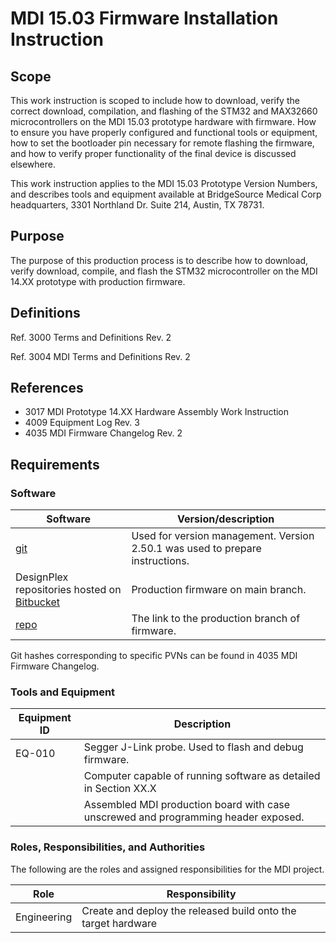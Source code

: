 # MDI 15.03 Firmware Installation Instruction

<!-- Macro: :box:([^:]+):([^:]*):(.+):
     Template: ac:box
     Icon: true
     Name: ${1}
     Title: ${2}
     Body: ${3} -->

<!-- :box:info::Foobar:
:box:tip:Tip of day:Foobar:
:box:note::Foobar:
:box:warning:Alert!:Foobar: -->

<!-- Include: ac:toc -->

## Scope

This work instruction is scoped to include how to download, verify the correct download, compilation, and flashing of the STM32 and MAX32660 microcontrollers on the MDI 15.03 prototype hardware with firmware. How to ensure you have properly configured and functional tools or equipment, how to set the bootloader pin necessary for remote flashing the firmware, and how to verify proper functionality of the final device is discussed elsewhere.

This work instruction applies to the MDI 15.03 Prototype Version Numbers, and describes tools and equipment available at BridgeSource Medical Corp headquarters, 3301 Northland Dr. Suite 214, Austin, TX 78731.

## Purpose

The purpose of this production process is to describe how to download, verify download, compile, and flash the STM32 microcontroller on the MDI 14.XX prototype with production firmware.

## Definitions

Ref. 3000 Terms and Definitions Rev. 2

Ref. 3004 MDI Terms and Definitions Rev. 2

## References

- 3017 MDI Prototype 14.XX Hardware Assembly Work Instruction
- 4009 Equipment Log Rev. 3
- 4035 MDI Firmware Changelog Rev. 2

## Requirements

### Software  

|Software|Version/description|
|---|---|
|[git](https://git-scm.com/)|Used for version management. Version 2.50.1 was used to prepare instructions.|
|DesignPlex repositories hosted on [Bitbucket](https://bitbucket.org/)|Production firmware on main branch.|
|[repo](https://bitbucket.org/designplexbiomedical/xavier_production/src/main/)|The link to the production branch of firmware.|

Git hashes corresponding to specific PVNs can be found in 4035 MDI Firmware Changelog.

### Tools and Equipment

|Equipment ID|Description|
|---|---|
|EQ-010|Segger J-Link probe. Used to flash and debug firmware.|
||Computer capable of running software as detailed in Section XX.X|
||Assembled MDI production board with case unscrewed and programming header exposed.|

### Roles, Responsibilities, and Authorities

The following are the roles and assigned responsibilities for the MDI project.

|Role|Responsibility|
|---|---|
|Engineering|Create and deploy the released build onto the target hardware|
